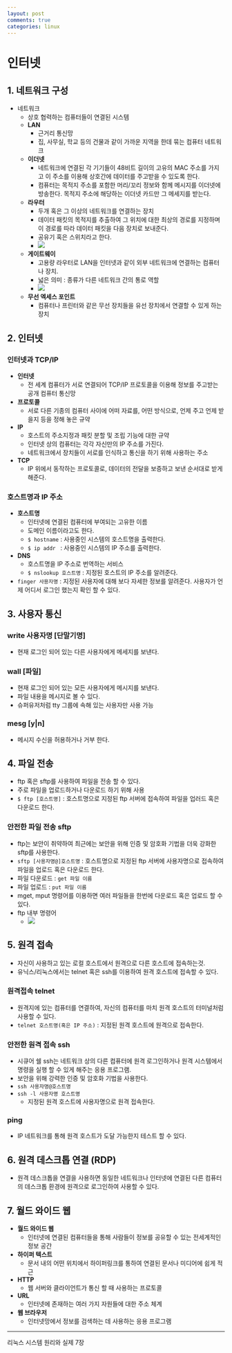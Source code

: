 ```yaml
---
layout: post
comments: true
categories: linux
---
```






# 인터넷



## 1. 네트워크 구성

- 네트워크
  - 상호 협력하는 컴퓨터들이 연결된 시스템
  - **LAN**
    - 근거리 통신망
    - 집, 사무실, 학교 등의 건물과 같이 가까운 지역을 한데 묶는 컴퓨터 네트워크
  - **이더넷**
    - 네트워크에 연결된 각 기기들이 48비트 길이의 고유의 MAC 주소를 가지고 이 주소를 이용해 상호간에 데이터를 주고받을 수 있도록 한다.
    - 컴퓨터는 목적지 주소를 포함한 머리/꼬리 정보와 함께 메시지를 이더넷에 방송한다. 목적지 주소에 해당하는 이더넷 카드만 그 메세지를 받는다.
  - **라우터**
    - 두개 혹은 그 이상의 네트워크를 연결하는 장치
    - 데이터 패킷의 목적지를 추출하여 그 위치에 대한 최상의 경로를 지정하며 이 경로를 따라 데이터 패킷을 다음 장치로 보내준다.
    - 공유기 혹은 스위치라고 한다.
    - ![](../../assets/linux/router.PNG)
  - **게이트웨이**
    - 고용량 라우터로 LAN을 인터넷과 같이 외부 네트워크에 연결하는 컴퓨터나 장치.
    - 넓은 의미 : 종류가 다른 네트워크 간의 통로 역할
    - ![](../../assets/linux/gateway.PNG)
  - **무선 엑세스 포인트**
    -  컴퓨터나 프린터와 같은 무선 장치들을 유선 장치에서 연결할 수 있게 하는 장치



## 2. 인터넷

### 인터넷과 TCP/IP

- **인터넷**
  - 전 세계 컴퓨터가 서로 연결되어 TCP/IP 프로토콜을 이용해 정보를 주고받는 공개 컴퓨터 통신망
- **프로토콜**
  - 서로 다른 기종의 컴퓨터 사이에 어떠 자료를, 어떤 방식으로, 언제 주고 언제 받을지 등을 정해 놓은 규약
- **IP**
  - 호스트의 주소지정과 패킷 분할 및 조립 기능에 대한 규약
  - 인터넷 상의 컴퓨터는 각각 자신만의 IP 주소를 가진다.
  - 네트워크에서 장치들이 서로를 인식하고 통신을 하기 위해 사용하는 주소
- **TCP**
  - IP 위에서 동작하는 프로토콜로, 데이터의 전달을 보증하고 보낸 순서대로 받게 해준다.



### 호스트명과 IP 주소

- **호스트명**
  - 인터넷에 연결된 컴퓨터에 부여되는 고유한 이름
  - 도메인 이름이라고도 한다.
  - `$ hostname` : 사용중인 시스템의 호스트명을 출력한다.
  - `$ ip addr ` : 사용중인 시스템의 IP 주소를 출력한다.
- **DNS**
  - 호스트명을 IP 주소로 번역하는 서비스
  - `$ nslookup 호스트명` : 지정된 호스트의 IP 주소를 알려준다.
- `finger 사용자명` : 지정된 사용자에 대해 보다 자세한 정보를 알려준다. 사용자가 언제 어디서 로그인 했는지 확인 할 수 있다.



## 3. 사용자 통신



### write 사용자명 [단말기명]

- 현재 로그인 되어 있는 다른 사용자에게 메세지를 보낸다.



### wall [파일]

- 현재 로그인 되어 있는 모든 사용자에게 메시지를 보낸다.
- 파일 내용을 메시지로 볼 수 있다.
- 슈퍼유저처럼 tty 그룹에 속해 있는 사용자만 사용 가능



### mesg [y|n]

- 메시지 수신을 허용하거나 거부 한다.



## 4. 파일 전송

- ftp 혹은 sftp를 사용하여 파일을 전송 할 수 있다.
- 주로 파일을 업로드하거나 다운로드 하기 위해 사용
- `$ ftp [호스트명]` : 호스트명으로 지정된 ftp 서버에 접속하여 파일을 업러드 혹은 다운로드 한다.



### 안전한 파일 전송 sftp

- ftp는 보안이 취약하여 최근에는 보안을 위해 인증 및 암호화 기법을 더욱 강화한 sftp를 사용한다.
- `sftp [사용자명@]호스트명` : 호스트명으로 지정된 ftp 서버에 사용자명으로 접속하여 파일을 업로드 혹은 다운로드 한다.
- 파일 다운로드 : `get 파일 이름`
- 파일 업로드 : `put 파일 이름`
- mget, mput 명령어를 이용하면 여러 파일들을 한번에 다운로드 혹은 업로드 할 수 있다.
- ftp 내부 명령어
  - ![](../../assets/linux/ftp.PNG)



## 5. 원격 접속

- 자신이 사용하고 있는 로컬 호스트에서 원격으로 다른 호스트에 접속하는것.
- 유닉스/리눅스에서는 telnet 혹은 ssh를 이용하여 원격 호스트에 접속할 수 있다.



### 원격접속 telnet

- 원격지에 있는 컴퓨터를 연결하여, 자신의 컴퓨터를 마치 원격 호스트의 터미널처럼 사용할 수 있다.
- `telnet 호스트명(혹은 IP 주소)` : 지정된 원격 호스트에 원격으로 접속한다.



### 안전한 원격 접속 ssh

- 시큐어 쉘 ssh는 네트워크 상의 다른 컴퓨터에 원격 로그인하거나 원격 시스템에서 명령을 실행 할 수 있게 해주는 응용 프로그램.
- 보안을 위해 강력한 인증 및 암호화 기법을 사용한다.
- `ssh 사용자명@호스트명`
- `ssh -l 사용자명 호스트명`
  - 지정된 원격 호스트에 사용자명으로 원격 접속한다.



### ping

- IP 네트워크를 통해 원격 호스트가 도달 가능한지 테스트 할 수 있다.



## 6. 원격 데스크톱 연결 (RDP)

- 원격 데스크톱을 연결을 사용하면 동일한 네트워크나 인터넷에 연결된 다른 컴퓨터의 데스크톱 환경에 원격으로 로그인하여 사용할 수 있다.



## 7. 월드 와이드 웹

- **월드 와이드 웹**
  - 인터넷에 연결된 컴퓨터들을 통해 사람들이 정보를 공유할 수 있는 전세계적인 정보 공간
- **하이퍼 텍스트**
  - 문서 내의 어떤 위치에서 하이퍼링크를 통하여 연결된 문서나 미디어에 쉽게 적근
- **HTTP**
  - 웹 서버와 클라이언트가 통신 할 때 사용하는 프로토콜
- **URL**
  - 인터넷에 존재하는 여러 가지 자원들에 대한 주소 체계
- **웹 브라우저**
  - 인터넷망에서 정보를 검색하는 데 사용하는 응용 프로그램



---

리눅스 시스템 원리와 실제 7장









